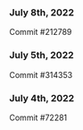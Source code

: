 ### July 8th, 2022

Commit #212789

### July 5th, 2022

Commit #314353


### July 4th, 2022

Commit #72281
